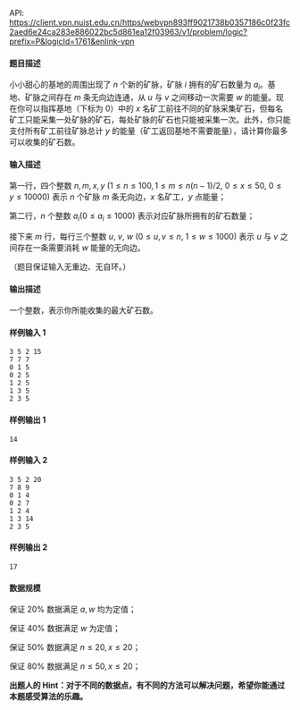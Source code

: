 API: https://client.vpn.nuist.edu.cn/https/webvpn893ff9021738b0357186c0f23fc2aed6e24ca283e886022bc5d861ea12f03963/v1/problem/logic?prefix=P&logicId=1761&enlink-vpn

#### 题目描述

小小甜心的基地的周围出现了 $n$ 个新的矿脉，矿脉 $i$ 拥有的矿石数量为 $a_i$。基地、矿脉之间存在 $m$ 条无向边连通，从 $u$ 与 $v$ 之间移动一次需要 $w$ 的能量。现在你可以指挥基地（下标为 $0$）中的 $x$ 名矿工前往不同的矿脉采集矿石，但每名矿工只能采集一处矿脉的矿石，每处矿脉的矿石也只能被采集一次。此外，你只能支付所有矿工前往矿脉总计 $y$ 的能量（矿工返回基地不需要能量），请计算你最多可以收集的矿石数。

#### 输入描述

第一行，四个整数 $n, m, x, y \ (1 \le n \le 100, 1 \le m \le n(n - 1) / 2,\ 0 \le x \le 50,\ 0 \le y \le 10000)$ 表示 $n$ 个矿脉 $m$ 条无向边，$x$ 名矿工，$y$ 点能量；

第二行，$n$ 个整数 $a_i (0 \le a_i \le 1000)$ 表示对应矿脉所拥有的矿石数量；

接下来 $m$ 行，每行三个整数 $u ,\ v ,\ w \ (0 \le u, v \le n,\ 1 \le w \le 1000)$ 表示 $u$ 与 $v$ 之间存在一条需要消耗 $w$ 能量的无向边。

（题目保证输入无重边、无自环。）

#### 输出描述

一个整数，表示你所能收集的最大矿石数。

#### 样例输入 1

```
3 5 2 15
7 7 7
0 1 5
0 2 5
1 2 5
1 3 5
2 3 5
```
#### 样例输出 1

```
14
```

#### 样例输入 2

```
3 5 2 20
7 8 9
0 1 4
0 2 7
1 2 4
1 3 14
2 3 5
```
#### 样例输出 2

```
17
```

#### 数据规模

保证 $20 \%$ 数据满足 $a,w$ 均为定值；

保证 $40 \%$ 数据满足 $w$ 为定值； 

保证 $50 \%$ 数据满足 $n \le 20, x \le 20$；

保证 $80 \%$ 数据满足 $n \le 50, x \le 20$；

**出题人的 Hint：对于不同的数据点，有不同的方法可以解决问题，希望你能通过本题感受算法的乐趣。**
